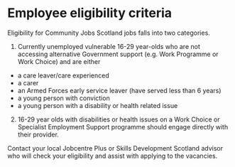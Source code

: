 # Employee eligibility criteria

Eligibility for Community Jobs Scotland jobs falls into two categories.

1. Currently unemployed vulnerable 16-29 year-olds who are not accessing alternative Government support (e.g. Work Programme or Work Choice) and are either

* a care leaver/care experienced
* a carer
* an Armed Forces early service leaver (have served less than 6 years)
* a young person with conviction
* a young person with a disability or health related issue

2. 16-29 year olds with disabilities or health issues on a Work Choice or Specialist Employment Support programme should engage directly with their provider.

Contact your local Jobcentre Plus or Skills Development Scotland advisor who will check your eligibility and assist with applying to the vacancies.
